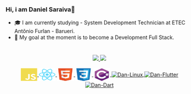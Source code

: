 ### Hi, i am Daniel Saraiva👋

- 🎓 I am currently studying - System Development Technician at ETEC Antônio Furlan - Barueri.
- 🔭 My goal at the moment is to become a Development Full Stack.

#

<div align="center">

<div>
    <a href="https://github.com/DannSaraiva">
    <img height="180em" src="https://github-readme-stats.vercel.app/api?username=dannsaraiva&show_icons=true&theme=tokyonight&include_all_commits=true&count_private=true"/>
    <img height="180em" src="https://github-readme-stats.vercel.app/api/top-langs/?username=dannsaraiva&layout=compact&langs_count=7&theme=tokyonight"/>
</div>

<div style="display: inline_block"><br>
    <img align="center" alt="Dan-Js" height="35" width="45" src="https://raw.githubusercontent.com/devicons/devicon/master/icons/javascript/javascript-plain.svg">
    <img align="center" alt="Dan-React" height="35" width="45" src="https://raw.githubusercontent.com/devicons/devicon/master/icons/react/react-original.svg">
    <img align="center" alt="Dan-HTML" height="35" width="45" src="https://raw.githubusercontent.com/devicons/devicon/master/icons/html5/html5-original.svg">
    <img align="center" alt="Dan-CSS" height="35" width="45" src="https://raw.githubusercontent.com/devicons/devicon/master/icons/css3/css3-original.svg">
    <img align="center" alt="Dan-Csharp" height="35" width="45" src="https://raw.githubusercontent.com/devicons/devicon/master/icons/csharp/csharp-original.svg">
    <img align="center" alt="Dan-Linux" height="35" width="45" src="https://cdn.jsdelivr.net/gh/devicons/devicon/icons/linux/linux-original.svg" />      
    <img align="center" alt="Dan-Flutter" height="35" width="45" src="https://cdn.jsdelivr.net/gh/devicons/devicon/icons/flutter/flutter-original.svg" />
    <img align="center" alt="Dan-Dart" height="35" width="45" src="https://cdn.jsdelivr.net/gh/devicons/devicon/icons/dart/dart-original.svg" />
</div>
</div>
